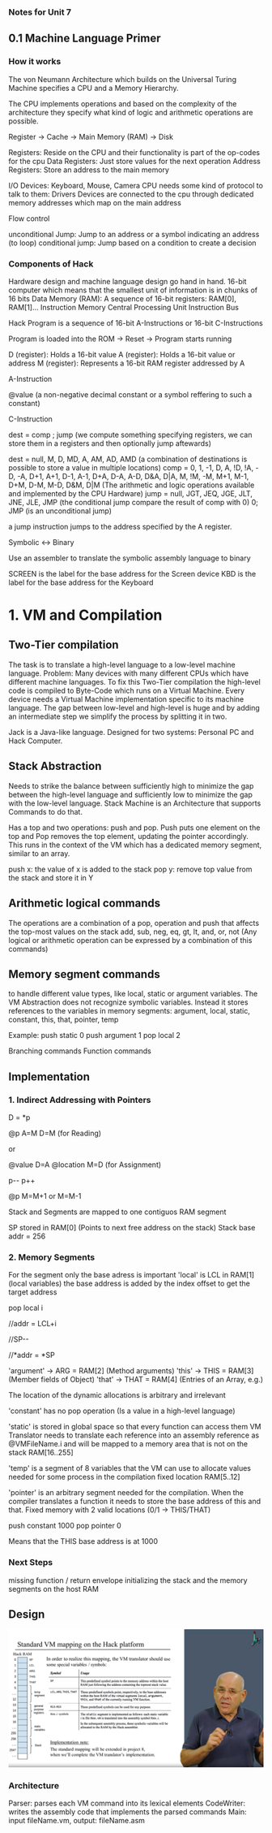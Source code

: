### Notes for Unit 7

## 0.1 Machine Language Primer

### How it works

The von Neumann Architecture which builds on the Universal Turing Machine specifies
a CPU and a Memory Hierarchy.

The CPU implements operations and based on the complexity of the architecture they specify what kind of logic and arithmetic operations are possible.

Register -> Cache -> Main Memory (RAM) -> Disk

Registers: Reside on the CPU and their functionality is part of the op-codes for the cpu
Data Registers: Just store values for the next operation
Address Registers: Store an address to the main memory

I/O
Devices: Keyboard, Mouse, Camera
CPU needs some kind of protocol to talk to them: Drivers
Devices are connected to the cpu through dedicated memory addresses which map on the main address

Flow control

unconditional Jump: Jump to an address or a symbol indicating an address (to loop)
conditional jump: Jump based on a condition to create a decision

### Components of Hack

Hardware design and machine language design go hand in hand.
16-bit computer which means that the smallest unit of information is in chunks of 16 bits
Data Memory (RAM): A sequence of 16-bit registers: RAM[0], RAM[1]...
Instruction Memory
Central Processing Unit
Instruction Bus

Hack Program is a sequence of
16-bit A-Instructions or
16-bit C-Instructions

Program is loaded into the ROM -> Reset -> Program starts running

D (register): Holds a 16-bit value
A (register): Holds a 16-bit value or address
M (register): Represents a 16-bit RAM register addressed by A

A-Instruction

@value (a non-negative decimal constant or a symbol reffering to such a constant)

C-Instruction

dest = comp ; jump (we compute something specifying registers, we can store them in a registers and then optionally jump aftewards)

dest = null, M, D, MD, A, AM, AD, AMD (a combination of destinations is possible to store a value in multiple locations)
comp = 0, 1, -1, D, A, !D, !A, -D, -A, D+1, A+1, D-1, A-1, D+A, D-A, A-D, D&A, D|A, M, !M, -M, M+1, M-1, D+M, D-M, M-D, D&M, D|M 
(The arithmetic and logic operations available and implemented by the CPU Hardware)
jump = null, JGT, JEQ, JGE, JLT, JNE, JLE, JMP (the conditional jump compare the result of comp with 0)
0; JMP (is an unconditional jump)

a jump instruction jumps to the address specified by the A register.

Symbolic <-> Binary

Use an assembler to translate the symbolic assembly language to binary

SCREEN is the label for the base address for the Screen device
KBD is the label for the base address for the Keyboard

# 1. VM and Compilation

## Two-Tier compilation

The task is to translate a high-level language to a low-level machine language.
Problem: Many devices with many different CPUs which have different machine languages.
To fix this Two-Tier compilation the high-level code is compiled to Byte-Code which runs on
a Virtual Machine. Every device needs a Virtual Machine implementation specific to its machine language.
The gap between low-level and high-level is huge and by adding an intermediate step we simplify the process by splitting it in two.

Jack is a Java-like language. Designed for two systems: Personal PC and Hack Computer.

## Stack Abstraction

Needs to strike the balance between sufficiently high to minimize the gap between the high-level language
and sufficiently low to minimize the gap with the low-level language.
Stack Machine is an Architecture that supports Commands to do that.

Has a top and two operations: push and pop.
Push puts one element on the top and Pop removes the top element, updating the pointer accordingly.
This runs in the context of the VM which has a dedicated memory segment, similar to an array.

push x: the value of x is added to the stack
pop y: remove top value from the stack and store it in Y


## Arithmetic logical commands 

The operations are a combination of a pop, operation and push that affects the top-most values on the stack
add, sub, neg, eq, gt, lt, and, or, not (Any logical or arithmetic operation can be expressed by a combination of this commands)

## Memory segment commands

to handle different value types, like local, static or argument variables. The VM Abstraction does not recognize symbolic variables. Instead it stores references to the variables in memory segments: argument, local, static, constant, this, that, pointer, temp

Example:
push static 0
push argument 1
pop local 2


Branching commands
Function commands

## Implementation

### 1. Indirect Addressing with Pointers

D = *p 

@p
A=M
D=M (for Reading) 

or

@value
D=A
@location
M=D (for Assignment)

p--
p++

@p
M=M+1
or
M=M-1

Stack and Segments are mapped to one contiguos RAM segment

SP stored in RAM[0] (Points to next free address on the stack)
Stack base addr = 256

### 2. Memory Segments

For the segment only the base adress is important
'local' is LCL in RAM[1] (local variables)
the base address is added by the index offset to get the target address

pop local i

//addr = LCL+i

//SP--

//*addr = *SP

'argument' -> ARG = RAM[2] (Method arguments)
'this' -> THIS = RAM[3] (Member fields of Object)
'that' -> THAT = RAM[4] (Entries of an Array, e.g.)

The location of the dynamic allocations is arbitrary and irrelevant

'constant' has no pop operation (Is a value in a high-level language)

'static' is stored in global space so that every function can access them
VM Translator needs to translate each reference into an assembly reference
as @VMFileName.i and will be mapped to a memory area that is not on the stack RAM[16..255]

'temp' is a segment of 8 variables that the VM can use 
to allocate values needed for some process in the compilation 
fixed location RAM[5..12]

'pointer' is an arbitrary segment needed for the compilation.
When the compiler translates a function it needs to store the
base address of this and that. Fixed memory with 2 valid locations (0/1 -> THIS/THAT)

push constant 1000
pop pointer 0 

Means that the THIS base address is at 1000

### Next Steps

missing function / return envelope
initializing the stack and the memory segments on the host RAM


## Design

![vm mapping overview](./vm_mapping.PNG)

### Architecture

Parser: parses each VM command into its lexical elements
CodeWriter: writes the assembly code that implements the parsed commands
Main: input fileName.vm, output: fileName.asm